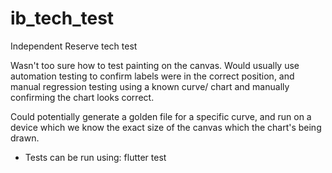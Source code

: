 # ib_tech_test

Independent Reserve tech test

Wasn't too sure how to test painting on the canvas. Would usually use automation testing to confirm
labels were in the correct position, and manual regression testing using a known curve/ chart and
manually confirming the chart looks correct.

Could potentially generate a golden file for a specific curve, and run on a device which we know the
exact size of the canvas which the chart's being drawn.

- Tests can be run using:
flutter test